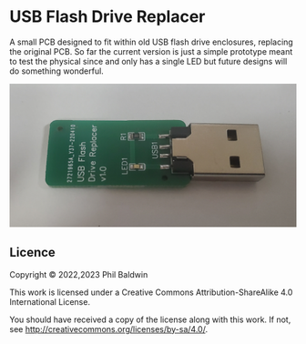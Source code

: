 # USB Flash Drive Replacer

A small PCB designed to fit within old USB flash drive enclosures, replacing the original PCB. So far the current version is just a simple prototype meant to test the physical since and only has a single LED but future designs will do something wonderful.

![Photo of completed board](photo.jpg)

## Licence

Copyright © 2022,2023 Phil Baldwin

This work is licensed under a Creative Commons Attribution-ShareAlike 4.0 International License.

You should have received a copy of the license along with this work. If not, see <http://creativecommons.org/licenses/by-sa/4.0/>.
